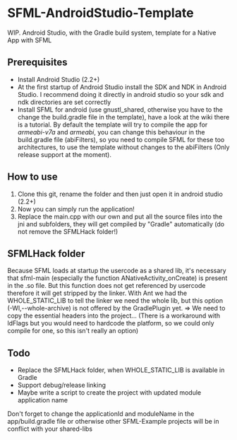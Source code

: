 # SFML-AndroidStudio-Template
WIP. Android Studio, with the Gradle build system, template for a Native App with SFML

## Prerequisites
* Install Android Studio (2.2+)
* At the first startup of Android Studio install the SDK and NDK in Android Studio. I recommend doing it directly in android studio so your sdk and ndk directories are set correctly
* Install SFML for android (use gnustl_shared, otherwise you have to the change the build.gradle file in the template), have a look at the wiki there is a tutorial. By default the template will try to compile the app for *armeabi-v7a* and *armeabi*, you can change this behaviour in the build.gradle file (abiFilters), so you need to compile SFML for these too architectures, to use the template without changes to the abiFilters (Only release support at the moment).

## How to use
1. Clone this git, rename the folder and then just open it in android studio (2.2+)
2. Now you can simply run the application!
3. Replace the main.cpp with our own and put all the source files into the jni and subfolders, they will get compiled by "Gradle" automatically (do not remove the SFMLHack folder!)

## SFMLHack folder
Because SFML loads at startup the usercode as a shared lib, it's necessary that sfml-main (especially the function ANativeActivity\_onCreate) is present in the .so file. But this function does not get referenced by usercode therefore it will get stripped by the linker. With Ant we had the WHOLE\_STATIC\_LIB to tell the linker we need the whole lib, but this option (-Wl,--whole-archive) is not offered by the GradlePlugin yet. => We need to copy the essential headers into the project...
(There is a workaround with ldFlags but you would need to hardcode the platform, so we could only compile for one, so this isn't really an option)

## Todo
* Replace the SFMLHack folder, when WHOLE\_STATIC\_LIB is available in Gradle
* Support debug/release linking
* Maybe write a script to create the project with updated module application name

Don't forget to change the applicationId and moduleName in the app/build.gradle file or otherwise other SFML-Example projects will be in conflict with your shared-libs
